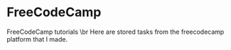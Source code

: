 # FreeCodeCamp
 FreeCodeCamp tutorials
\br Here are stored tasks from the freecodecamp platform that I made.
